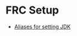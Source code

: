# FRC Setup

* [Aliases for setting JDK](https://gist.github.com/pambrose/7b1e2cd9c5a006c10113db814f5f9cd5)